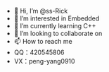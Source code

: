 - 👋 Hi, I’m @ss-Rick
- 👀 I’m interested in Embedded
- 🌱 I’m currently learning C++
- 💞️ I’m looking to collaborate on 
- 📫 How to reach me 
-   QQ：420545806
-   VX：peng-yang0910
<!---
shenshang-py/shenshang-py is a ✨ special ✨ repository because its `README.md` (this file) appears on your GitHub profile.
You can click the Preview link to take a look at your changes.
--->
